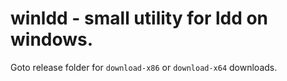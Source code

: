# winldd - small utility for ldd on windows.

Goto release folder for `download-x86` or `download-x64` downloads.




